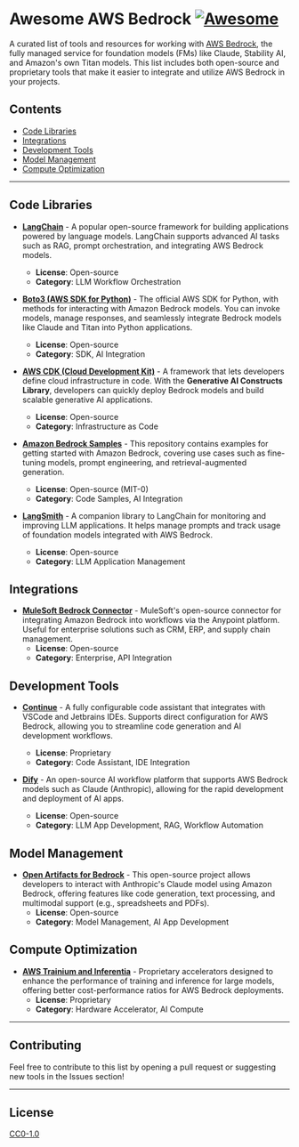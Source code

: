 # Awesome AWS Bedrock [![Awesome](https://awesome.re/badge.svg)](https://awesome.re)

A curated list of tools and resources for working with [AWS Bedrock](https://aws.amazon.com/bedrock), the fully managed service for foundation models (FMs) like Claude, Stability AI, and Amazon's own Titan models. This list includes both open-source and proprietary tools that make it easier to integrate and utilize AWS Bedrock in your projects.

## Contents
- [Code Libraries](#code-libraries)
- [Integrations](#integrations)
- [Development Tools](#development-tools)
- [Model Management](#model-management)
- [Compute Optimization](#compute-optimization)

---

## Code Libraries

- **[LangChain](https://github.com/hwchase17/langchain)** - A popular open-source framework for building applications powered by language models. LangChain supports advanced AI tasks such as RAG, prompt orchestration, and integrating AWS Bedrock models.  
  - **License**: Open-source  
  - **Category**: LLM Workflow Orchestration

- **[Boto3 (AWS SDK for Python)](https://boto3.amazonaws.com/v1/documentation/api/latest/reference/services/bedrock.html)** - The official AWS SDK for Python, with methods for interacting with Amazon Bedrock models. You can invoke models, manage responses, and seamlessly integrate Bedrock models like Claude and Titan into Python applications.  
  - **License**: Open-source  
  - **Category**: SDK, AI Integration

- **[AWS CDK (Cloud Development Kit)](https://github.com/aws/aws-cdk)** - A framework that lets developers define cloud infrastructure in code. With the **Generative AI Constructs Library**, developers can quickly deploy Bedrock models and build scalable generative AI applications.  
  - **License**: Open-source  
  - **Category**: Infrastructure as Code

- **[Amazon Bedrock Samples](https://github.com/aws-samples/amazon-bedrock-samples)** - This repository contains examples for getting started with Amazon Bedrock, covering use cases such as fine-tuning models, prompt engineering, and retrieval-augmented generation.  
  - **License**: Open-source (MIT-0)  
  - **Category**: Code Samples, AI Integration

- **[LangSmith](https://github.com/langchain-ai/langsmith)** - A companion library to LangChain for monitoring and improving LLM applications. It helps manage prompts and track usage of foundation models integrated with AWS Bedrock.  
  - **License**: Open-source  
  - **Category**: LLM Application Management

## Integrations

- **[MuleSoft Bedrock Connector](https://aws.amazon.com/blogs/apn/announcing-mulesofts-open-source-connector-for-amazon-bedrock/)** - MuleSoft's open-source connector for integrating Amazon Bedrock into workflows via the Anypoint platform. Useful for enterprise solutions such as CRM, ERP, and supply chain management.  
  - **License**: Open-source  
  - **Category**: Enterprise, API Integration

## Development Tools

- **[Continue](https://continue.dev)** - A fully configurable code assistant that integrates with VSCode and Jetbrains IDEs. Supports direct configuration for AWS Bedrock, allowing you to streamline code generation and AI development workflows.  
  - **License**: Proprietary  
  - **Category**: Code Assistant, IDE Integration

- **[Dify](https://github.com/wl4g-ai/dify-with-enhanced)** - An open-source AI workflow platform that supports AWS Bedrock models such as Claude (Anthropic), allowing for the rapid development and deployment of AI apps.  
  - **License**: Open-source  
  - **Category**: LLM App Development, RAG, Workflow Automation

## Model Management

- **[Open Artifacts for Bedrock](https://github.com/aws-samples/open_artifacts_for_bedrock)** - This open-source project allows developers to interact with Anthropic's Claude model using Amazon Bedrock, offering features like code generation, text processing, and multimodal support (e.g., spreadsheets and PDFs).  
  - **License**: Open-source  
  - **Category**: Model Management, AI App Development

## Compute Optimization

- **[AWS Trainium and Inferentia](https://www.amazon.science/latest-news/amazon-bedrock-offers-access-to-multiple-generative-ai-models)** - Proprietary accelerators designed to enhance the performance of training and inference for large models, offering better cost-performance ratios for AWS Bedrock deployments.  
  - **License**: Proprietary  
  - **Category**: Hardware Accelerator, AI Compute

---

## Contributing

Feel free to contribute to this list by opening a pull request or suggesting new tools in the Issues section!

---

## License

[CC0-1.0](LICENSE)
